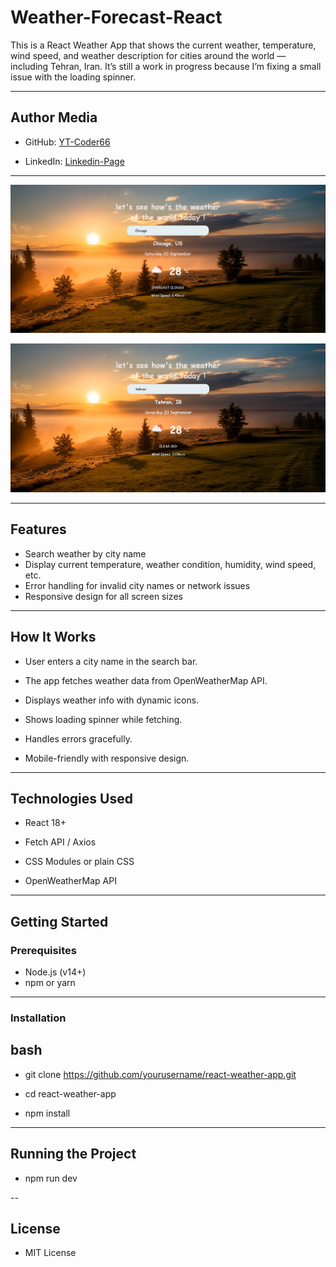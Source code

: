 # Weather-Forecast-React

This is a React Weather App that shows the current weather, temperature, wind speed, and weather description for cities around the world — including Tehran, Iran. It’s still a work in progress because I’m fixing a small issue with the loading spinner.

---

## Author Media

- GitHub: [YT-Coder66](https://github.com/YT-coder66/)
    
- LinkedIn: [Linkedin-Page](https://www.linkedin.com/in/yasin-tajali-malek-jahan-reactdev/)

---

![Weather App Screenshot](./screenshots/weather-app2.png)

![Weather App Screenshot](./screenshots/weather-app.png)

---

## Features

- Search weather by city name
- Display current temperature, weather condition, humidity, wind speed, etc.
- Error handling for invalid city names or network issues
- Responsive design for all screen sizes

---

## How It Works

- User enters a city name in the search bar.

- The app fetches weather data from OpenWeatherMap API.

- Displays weather info with dynamic icons.

- Shows loading spinner while fetching.

- Handles errors gracefully.

- Mobile-friendly with responsive design.

---

## Technologies Used

- React 18+

- Fetch API / Axios

- CSS Modules or plain CSS

-  OpenWeatherMap API

---

## Getting Started

### Prerequisites

- Node.js (v14+)
- npm or yarn

---

### Installation

## bash
- git clone https://github.com/yourusername/react-weather-app.git

- cd react-weather-app

- npm install

---

## Running the Project
- npm run dev

--

## License

- MIT License
